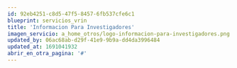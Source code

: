 ```yaml
---
id: 92eb4251-c8d5-47f5-8457-6fb537cfe6c1
blueprint: servicios_vrin
title: 'Informacion Para Investigadores'
imagen_servicio: a_home_otros/logo-informacion-para-investigadores.png
updated_by: 06ac68ab-d29f-41e9-9b9a-dd4da3996484
updated_at: 1691041932
abrir_en_otra_pagina: '#'
---
```

